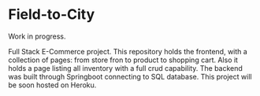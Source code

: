 # Field-to-City
Work in progress.

Full Stack E-Commerce project.
This repository holds the frontend, with a collection of pages: from store fron to product to shopping cart.
Also it holds a page listing all inventory with a full crud capability.
The backend was built through Springboot connecting to SQL database.
This project will be soon hosted on Heroku.
